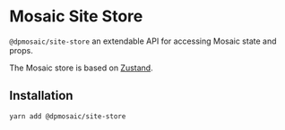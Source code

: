 # Mosaic Site Store

`@dpmosaic/site-store` an extendable API for accessing Mosaic state and props.

The Mosaic store is based on [Zustand](https://zustand-demo.pmnd.rs/).

## Installation

`yarn add @dpmosaic/site-store`
